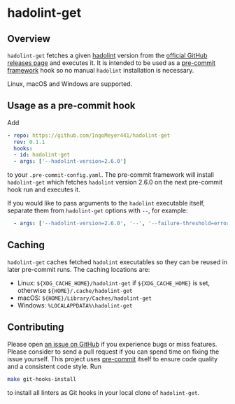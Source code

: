 # hadolint-get

## Overview

`hadolint-get` fetches a given [hadolint](https://github.com/hadolint/hadolint) version from the [official GitHub
releases page](https://github.com/hadolint/hadolint/releases) and executes it. It is intended to be used as a
[pre-commit framework](https://pre-commit.com/) hook so no manual `hadolint` installation is necessary.

Linux, macOS and Windows are supported.

## Usage as a pre-commit hook

Add

```yaml
- repo: https://github.com/IngoMeyer441/hadolint-get
  rev: 0.1.1
  hooks:
  - id: hadolint-get
  - args: ['--hadolint-version=2.6.0']
```

to your `.pre-commit-config.yaml`. The pre-commit framework will install `hadolint-get` which fetches `hadolint` version
2.6.0 on the next pre-commit hook run and executes it.

If you would like to pass arguments to the `hadolint` executable itself, separate them from `hadolint-get` options with
`--`, for example:

```yaml
  - args: ['--hadolint-version=2.6.0', '--', '--failure-threshold=error']
```

## Caching

`hadolint-get` caches fetched `hadolint` executables so they can be reused in later pre-commit runs. The caching
locations are:

- Linux: `${XDG_CACHE_HOME}/hadolint-get` if `${XDG_CACHE_HOME}` is set, otherwise `${HOME}/.cache/hadolint-get`
- macOS: `${HOME}/Library/Caches/hadolint-get`
- Windows: `%LOCALAPPDATA%\hadolint-get`

## Contributing

Please open [an issue on GitHub](https://github.com/IngoMeyer441/hadolint-get/issues/new) if you experience bugs or miss
features. Please consider to send a pull request if you can spend time on fixing the issue yourself. This project uses
[pre-commit](https://pre-commit.com) itself to ensure code quality and a consistent code style. Run

```bash
make git-hooks-install
```

to install all linters as Git hooks in your local clone of `hadolint-get`.
